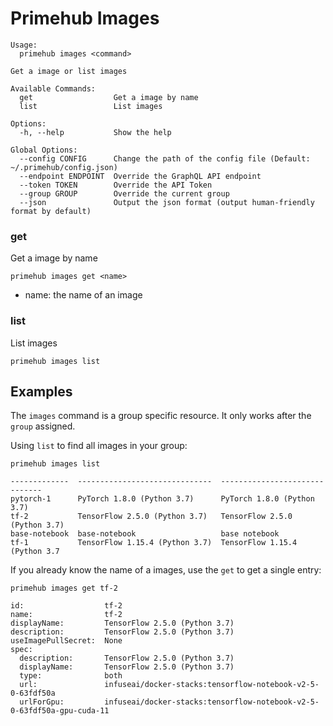 
# Primehub Images

```
Usage: 
  primehub images <command>

Get a image or list images

Available Commands:
  get                  Get a image by name
  list                 List images

Options:
  -h, --help           Show the help

Global Options:
  --config CONFIG      Change the path of the config file (Default: ~/.primehub/config.json)
  --endpoint ENDPOINT  Override the GraphQL API endpoint
  --token TOKEN        Override the API Token
  --group GROUP        Override the current group
  --json               Output the json format (output human-friendly format by default)

```


### get

Get a image by name


```
primehub images get <name>
```

* name: the name of an image
 




### list

List images


```
primehub images list
```
 



 

## Examples

The `images` command is a group specific resource. It only works after the `group` assigned.

Using `list` to find all images in your group:

```
primehub images list
```

```name           displayName                     description
-------------  ------------------------------  ------------------------------
pytorch-1      PyTorch 1.8.0 (Python 3.7)      PyTorch 1.8.0 (Python 3.7)
tf-2           TensorFlow 2.5.0 (Python 3.7)   TensorFlow 2.5.0 (Python 3.7)
base-notebook  base-notebook                   base notebook
tf-1           TensorFlow 1.15.4 (Python 3.7)  TensorFlow 1.15.4 (Python 3.7
```

If you already know the name of a images, use the `get` to get a single entry:

```
primehub images get tf-2
```

```
id:                  tf-2
name:                tf-2
displayName:         TensorFlow 2.5.0 (Python 3.7)
description:         TensorFlow 2.5.0 (Python 3.7)
useImagePullSecret:  None
spec:
  description:       TensorFlow 2.5.0 (Python 3.7)
  displayName:       TensorFlow 2.5.0 (Python 3.7)
  type:              both
  url:               infuseai/docker-stacks:tensorflow-notebook-v2-5-0-63fdf50a
  urlForGpu:         infuseai/docker-stacks:tensorflow-notebook-v2-5-0-63fdf50a-gpu-cuda-11
```